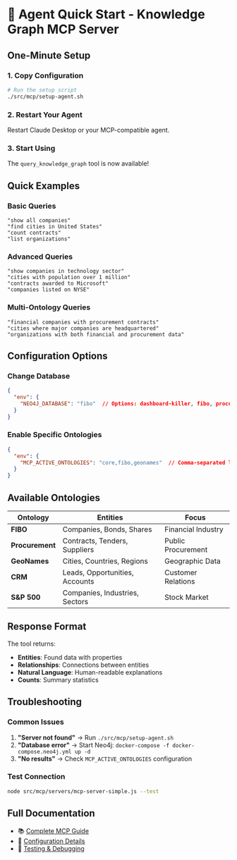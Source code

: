 # 🚀 Agent Quick Start - Knowledge Graph MCP Server

## One-Minute Setup

### 1. Copy Configuration
```bash
# Run the setup script
./src/mcp/setup-agent.sh
```

### 2. Restart Your Agent
Restart Claude Desktop or your MCP-compatible agent.

### 3. Start Using
The `query_knowledge_graph` tool is now available!

## Quick Examples

### Basic Queries
```
"show all companies"
"find cities in United States"
"count contracts"
"list organizations"
```

### Advanced Queries
```
"show companies in technology sector"
"cities with population over 1 million"
"contracts awarded to Microsoft"
"companies listed on NYSE"
```

### Multi-Ontology Queries
```
"financial companies with procurement contracts"
"cities where major companies are headquartered"
"organizations with both financial and procurement data"
```

## Configuration Options

### Change Database
```json
{
  "env": {
    "NEO4J_DATABASE": "fibo"  // Options: dashboard-killer, fibo, procurement, geonames
  }
}
```

### Enable Specific Ontologies
```json
{
  "env": {
    "MCP_ACTIVE_ONTOLOGIES": "core,fibo,geonames"  // Comma-separated list
  }
}
```

## Available Ontologies

| Ontology | Entities | Focus |
|----------|----------|-------|
| **FIBO** | Companies, Bonds, Shares | Financial Industry |
| **Procurement** | Contracts, Tenders, Suppliers | Public Procurement |
| **GeoNames** | Cities, Countries, Regions | Geographic Data |
| **CRM** | Leads, Opportunities, Accounts | Customer Relations |
| **S&P 500** | Companies, Industries, Sectors | Stock Market |

## Response Format

The tool returns:
- **Entities**: Found data with properties
- **Relationships**: Connections between entities  
- **Natural Language**: Human-readable explanations
- **Counts**: Summary statistics

## Troubleshooting

### Common Issues
1. **"Server not found"** → Run `./src/mcp/setup-agent.sh`
2. **"Database error"** → Start Neo4j: `docker-compose -f docker-compose.neo4j.yml up -d`
3. **"No results"** → Check `MCP_ACTIVE_ONTOLOGIES` configuration

### Test Connection
```bash
node src/mcp/servers/mcp-server-simple.js --test
```

## Full Documentation
- 📚 [Complete MCP Guide](README.md)
- 🔧 [Configuration Details](README.md#configuration-for-agents)
- 🧪 [Testing & Debugging](README.md#troubleshooting) 